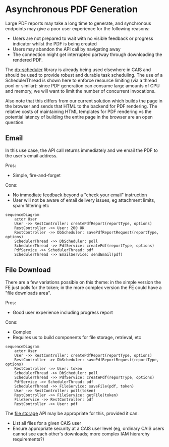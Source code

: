 # Asynchronous PDF Generation

Large PDF reports may take a long time to generate, and synchronous endpoints may give a poor user experience for the following reasons:

- Users are not prepared to wait with no visible feedback or progress indicator whilst the PDF is being created
- Users may abandon the API call by navigating away
- The connection might get interrupted partway through downloading the rendered PDF.

The [db-scheduler](https://github.com/kagkarlsson/db-scheduler) library is already being used elsewhere in CAIS and should be used to provide robust and durable task scheduling. The use of a SchedulerThread is shown here to enforce resource limiting (via a thread pool or similar): since PDF generation can consume large amounts of CPU and memory, we will want to limit the number of concurrent invocations. 

Also note that this differs from our current solution which builds the page in the browser and sends that HTML to the backend for PDF rendering. The relative costs of maintaining HTML templates for PDF rendering vs the potential latency of building the entire page in the browser are an open question.

## Email

In this use case, the API call returns immediately and we email the PDF to the user's email address.

Pros:
- Simple, fire-and-forget

Cons:
- No immediate feedback beyond a "check your email" instruction
- User will not be aware of email delivery issues, eg attachment limits, spam filtering etc

```mermaid
sequenceDiagram
    actor User
    User ->> RestController: createPdfReport(reportType, options)
    RestController ->> User: 200 OK
    RestController ->> DbScheduler: savePdfReportRequest(reportType, options)
    SchedulerThread ->> DbScheduler: poll
    SchedulerThread ->> PdfService: createPdf(reportType, options)
    PdfService ->> SchedulerThread: pdf
    SchedulerThread ->> EmailService: sendEmail(pdf)
```

## File Download

There are a few variations possible on this theme: in the simple version the FE just polls for the token; in the more complex version the FE could have a "file downloads area".

Pros:
- Good user experience including progress report

Cons:
- Complex
- Requires us to build components for file storage, retrieval, etc

```mermaid
sequenceDiagram
    actor User
    User ->> RestController: createPdfReport(reportType, options)
    RestController ->> DbScheduler: savePdfReportRequest(reportType, options)
    RestController ->> User: token
    SchedulerThread ->> DbScheduler: poll
    SchedulerThread ->> PdfService: createPdf(reportType, options)
    PdfService ->> SchedulerThread: pdf
    SchedulerThread ->> FileService: saveFile(pdf, token)
    User ->> RestController: poll(token)
    RestController ->> FileService: getFile(token)
    FileService ->> RestController: pdf
    RestController ->> User: pdf
```

The [file storage](https://github.com/cais-group/file-storage) API may be appropriate for this, provided it can:

- List all files for a given CAIS user
- Ensure appropriate security at a CAIS user level (eg, ordinary CAIS users cannot see each other's downloads; more complex IAM hierarchy requirements?)
